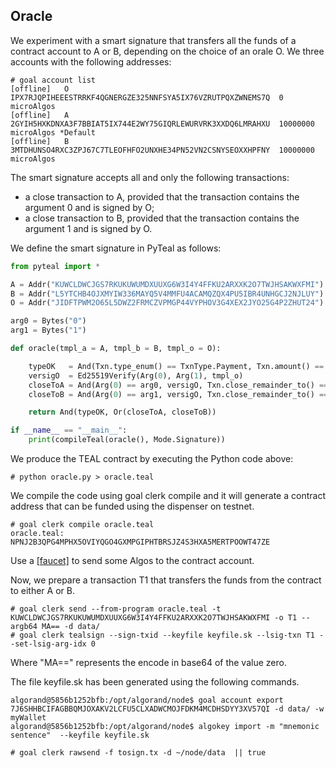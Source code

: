 ## Oracle

We experiment with a smart signature that transfers all the funds of a contract account to A or B, depending on the choice of an orale O.
We three accounts with the following addresses:
```
# goal account list
[offline]	O	IPX7RJQPIHEEESTRRKF4QGNERGZE325NNFSYA5IX76VZRUTPQXZWNEMS7Q	0 microAlgos
[offline]	A	2GYIH5HXKDNXA3F7BBIAT5IX744E2WY75GIQRLEWURVRK3XXDQ6LMRAHXU	10000000 microAlgos	*Default
[offline]	B	3MTDHUNSO4RXC3ZPJ67C7TLEOFHFO2UNXHE34PN52VN2CSNYSEOXXHPFNY	10000000 microAlgos
```
The smart signature accepts all and only the following transactions:
- a close transaction to A, provided that the transaction contains the argument 0 and is signed by O;
- a close transaction to B, provided that the transaction contains the argument 1 and is signed by O.

We define the smart signature in PyTeal as follows:
```python
from pyteal import *

A = Addr("KUWCLDWCJGS7RKUKUWUMDXUUXG6W3I4Y4FFKU2ARXXK2O7TWJHSAKWXFMI")
B = Addr("L5YTCHB4OJXMYIW336MAYQ5V4MMFU4ACAMQZQX4PU5IBR4UNHGCJ2NJLUY")
O = Addr("JIDFTPWM2O65L5DWZ2FRMCZVPMGP44VYPHOV3G4XEX2JYO25G4P2ZHUT24")

arg0 = Bytes("0")
arg1 = Bytes("1")

def oracle(tmpl_a = A, tmpl_b = B, tmpl_o = O):

    typeOK   = And(Txn.type_enum() == TxnType.Payment, Txn.amount() == Int(0))
    versigO  = Ed25519Verify(Arg(0), Arg(1), tmpl_o)
    closeToA = And(Arg(0) == arg0, versigO, Txn.close_remainder_to() == tmpl_a)
    closeToB = And(Arg(0) == arg1, versigO, Txn.close_remainder_to() == tmpl_b)

    return And(typeOK, Or(closeToA, closeToB))

if __name__ == "__main__":
    print(compileTeal(oracle(), Mode.Signature))
```

We produce the TEAL contract by executing the Python code above:
```
# python oracle.py > oracle.teal
```

We compile the code using goal clerk compile and it will generate a contract address that can be funded using the dispenser on testnet.

```
# goal clerk compile oracle.teal
oracle.teal: NPNJ2B3QPG4MPHX5OVIYQGO4GXMPGIPHTBRSJZ4S3HXA5MERTPOOWT47ZE
```

Use a [[faucet]](https://bank.testnet.algorand.network/) to send some Algos to the contract account.

Now, we prepare a transaction T1 that transfers the funds from the contract to either A or B.
```
# goal clerk send --from-program oracle.teal -t KUWCLDWCJGS7RKUKUWUMDXUUXG6W3I4Y4FFKU2ARXXK2O7TWJHSAKWXFMI -o T1 --argb64 MA== -d data/
# goal clerk tealsign --sign-txid --keyfile keyfile.sk --lsig-txn T1 --set-lsig-arg-idx 0
```

Where "MA==" represents the encode in base64 of the value zero.

The file keyfile.sk has been generated using the following commands.

```
algorand@5856b1252bfb:/opt/algorand/node$ goal account export 7J6SHHBCIFAGBBQMJOXAKV2LCFU5CLXADWCMOJFDKM4MCDHSDYY3XV57QI -d data/ -w myWallet
algorand@5856b1252bfb:/opt/algorand/node$ algokey import -m "mnemonic sentence"  --keyfile keyfile.sk
```

```
# goal clerk rawsend -f tosign.tx -d ~/node/data  || true
```

